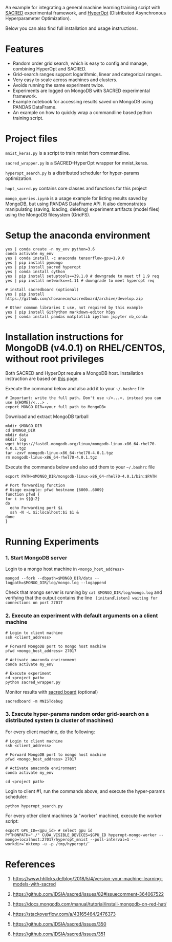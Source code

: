 An example for integrating a general machine learning training script with 
[SACRED](https://github.com/IDSIA/sacred) experimental framework,
and [HyperOpt](https://github.com/hyperopt/hyperopt) (Distributed Asynchronous Hyperparameter Optimization).

Below you can also find full installation and usage instructions.

# Features
* Random order grid search, which is easy to config and manage, combining HyperOpt and SACRED. 
* Grid-search ranges support logarithmic, linear and categorical ranges.  
* Very easy to scale across machines and clusters. 
* Avoids running the same experiment twice.
* Experiments are logged on MongoDB with SACRED experimental framework.
* Example notebook for accessing results saved on MongoDB using PANDAS DataFrame.
* An example on how to quickly wrap a commandline based python training script.

# Project files
`mnist_keras.py` is a script to train mnist from commandline.

`sacred_wrapper.py` is a SACRED-HyperOpt wrapper for mnist_keras.

`hyperopt_search.py` is a distributed scheduler for hyper-params optimization.

`hopt_sacred.py` contains core classes and functions for this project 

`mongo_queries.ipynb` is a usage example for listing results saved by MongoDB, but 
using PANDAS DataFrame API. It also demonstrates manipulating (saving, loading, 
deleting) experiment artifacts (model files) using the MongoDB filesystem (GridFS).


# Setup the anaconda environment

    yes | conda create -n my_env python=3.6
    conda activate my_env
    yes | conda install -c anaconda tensorflow-gpu=1.9.0
    yes | pip install pymongo
    yes | pip install sacred hyperopt
    yes | conda install cython
    yes | pip install setuptools==39.1.0 # downgrade to meet tf 1.9 req
	yes | pip install networkx==1.11 # downgrade to meet hyperopt req
    
	# install sacredboard (optional)
	yes | pip install https://github.com/chovanecm/sacredboard/archive/develop.zip

    # Other common libraries I use, not required by this example
    yes | pip install GitPython markdown-editor h5py
    yes | conda install pandas matplotlib ipython jupyter nb_conda

# Installation instructions for MongoDB (v4.0.1) on RHEL/CENTOS, without root privileges
Both SACRED and HyperOpt require a MongoDB host. Installation instruction are based on [this](https://docs.mongodb.com/manual/tutorial/install-mongodb-on-red-hat/) page.

Execute the command below and also add it to your `~/.bashrc` file

    # Important: write the full path. Don't use ~/<...>, instead you can use ${HOME}/<...> .
    export MONGO_DIR=<your full path to MongoDB> 

Download and extract MongoDB tarball

    mkdir $MONGO_DIR
    cd $MONGO_DIR
    mkdir data
    mkdir log
    wget https://fastdl.mongodb.org/linux/mongodb-linux-x86_64-rhel70-4.0.1.tgz
    tar -zxvf mongodb-linux-x86_64-rhel70-4.0.1.tgz
    rm mongodb-linux-x86_64-rhel70-4.0.1.tgz

Execute the commands below and also add them to your `~/.bashrc` file

    export PATH=$MONGO_DIR/mongodb-linux-x86_64-rhel70-4.0.1/bin:$PATH

    # Port forwarding function
    # Usage example: pfwd hostname {6000..6009}
    function pfwd {
    for i in ${@:2}
    do
      echo Forwarding port $i
      ssh -N -L $i:localhost:$i $1 &
    done  
    }    

# Running Experiments

### 1. Start MongoDB server
Login to a mongo host machine in `<mongo_host_address>`

	mongod --fork --dbpath=$MONGO_DIR/data --logpath=$MONGO_DIR/log/mongo.log --logappend

Check that mongo server is running by `cat $MONGO_DIR/log/mongo.log` and verifying that the output contains the line ` [initandlisten] waiting for connections on port 27017`

### 2. Execute an experiment with default arguments on a client machine

	# Login to client machine
	ssh <client_address>
    
    # Forward MongoDB port to mongo host machine
    pfwd <mongo_host_address> 27017
    
	# Activate anaconda environment
    conda activate my_env

	# Execute experiment
    cd <project path>    
    python sacred_wrapper.py
    
Monitor results with [sacred board](https://github.com/chovanecm/sacredboard) (optional) 

	sacredboard -m MNISTdebug

### 3. Execute hyper-params random order grid-search on a distributed system (a cluster of machines)

For every client machine, do the following:

	# Login to client machine
	ssh <client_address>
    
    # Forward MongoDB port to mongo host machine
    pfwd <mongo_host_address> 27017
    
	# Activate anaconda environment
    conda activate my_env
	
    cd <project path>    
    
Login to client #1, run the commands above, and execute the hyper-params scheduler:
	
    python hyperopt_search.py 

For every other client machines (a "worker" machine), execute the worker script:

	export GPU_ID=<gpu_id> # select gpu id
    PYTHONPATH="./" CUDA_VISIBLE_DEVICES=$GPU_ID hyperopt-mongo-worker --mongo=localhost:27017/hyperopt_mnist --poll-interval=1 --workdir=`mktemp -u -p /tmp/hyperopt/`

# References
1. https://www.hhllcks.de/blog/2018/5/4/version-your-machine-learning-models-with-sacred

2. https://github.com/IDSIA/sacred/issues/82#issuecomment-364067522

3. https://docs.mongodb.com/manual/tutorial/install-mongodb-on-red-hat/

4. https://stackoverflow.com/a/43165464/2476373 

5. https://github.com/IDSIA/sacred/issues/350

6. https://github.com/IDSIA/sacred/issues/351